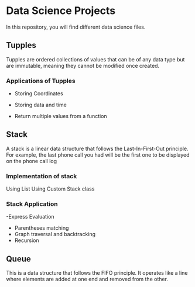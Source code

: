 # Data Science Projects
In this repository, you will find different data science files.

## Tupples
Tupples are ordered collections of values that can be of any data type but are immutable, meaning they cannot be modified once created.

### Applications of Tupples
- Storing Coordinates
 - Storing data and time

 - Return multiple values from a function


## Stack

 A stack is a linear data structure that follows the Last-In-First-Out principle. For example, the last phone call you had will be the first one to be displayed on the phone call log

### Implementation of stack

Using List
Using Custom Stack class
### Stack Application

-Express Evaluation 

- Parentheses matching 
- Graph  traversal and backtracking
- Recursion

## Queue

This is a data structure that follows the FIFO principle.
It operates like a line where elements are added at one end and removed from the other.



